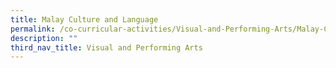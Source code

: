 ```yaml
---
title: Malay Culture and Language
permalink: /co-curricular-activities/Visual-and-Performing-Arts/Malay-Culture-and-Language/
description: ""
third_nav_title: Visual and Performing Arts
---
```


